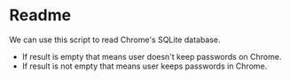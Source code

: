 # Readme
We can use this script to read Chrome's SQLite database. 
- If result is empty that means user doesn't keep passwords on Chrome.
- If result is not empty that means user keeps passwords in Chrome.

